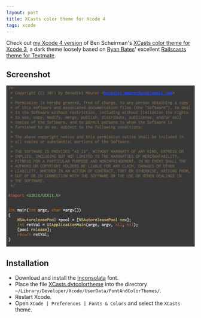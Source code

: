 ```yaml
---
layout: post
title: XCasts color theme for Xcode 4
tags: xcode
---
```


Check out [my Xcode 4 version](http://github.com/bmeurer/XCasts-color-theme-for-Xcode-4)
of Ben Scheirman's [XCasts color theme for Xcode 3](http://flux88.com/2010/05/my-xcode-theme/),
a dark theme loosely based on [Ryan Bates](http://railscasts.com/)' excellent [Railscasts theme
for Textmate](http://railscasts.com/about).

## Screenshot

![Screenshot](https://github.com/bmeurer/XCasts-color-theme-for-Xcode-4/raw/master/XCasts-screenshot.png "Screenshot")

## Installation

- Download and install the [Inconsolata](http://www.levien.com/type/myfonts/inconsolata.html) font.
- Place the file [XCasts.dvtcolortheme](http://raw.github.com/bmeurer/XCasts-color-theme-for-Xcode-4/master/XCasts.dvtcolortheme) into the directory `~/Library/Developer/Xcode/UserData/FontAndColorThemes/`.
- Restart Xcode.
- Open `XCode | Preferences | Fonts & Colors` and select the `XCasts` theme.
